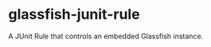 glassfish-junit-rule
====================

A JUnit Rule that controls an embedded Glassfish instance.
